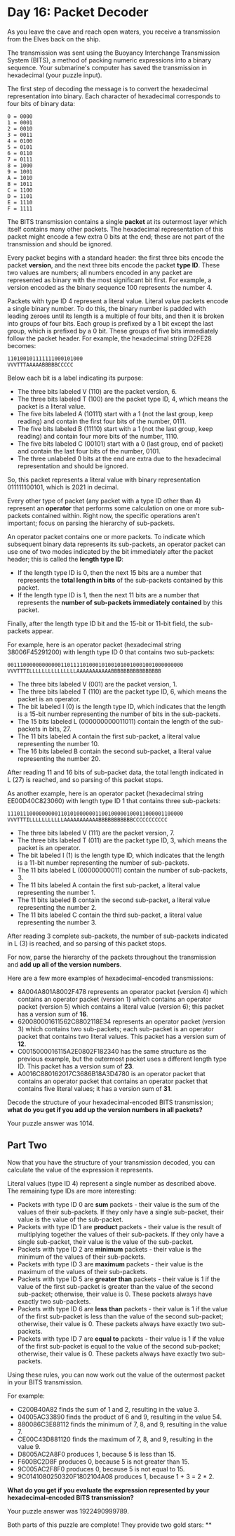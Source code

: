 # Day 16: Packet Decoder

As you leave the cave and reach open waters, you receive a transmission from the Elves back on the ship.

The transmission was sent using the Buoyancy Interchange Transmission System (BITS), a method of packing numeric
expressions into a binary sequence. Your submarine's computer has saved the transmission in hexadecimal (your puzzle
input).

The first step of decoding the message is to convert the hexadecimal representation into binary. Each character of
hexadecimal corresponds to four bits of binary data:

```
0 = 0000
1 = 0001
2 = 0010
3 = 0011
4 = 0100
5 = 0101
6 = 0110
7 = 0111
8 = 1000
9 = 1001
A = 1010
B = 1011
C = 1100
D = 1101
E = 1110
F = 1111
```

The BITS transmission contains a single **packet** at its outermost layer which itself contains many other packets. The
hexadecimal representation of this packet might encode a few extra 0 bits at the end; these are not part of the
transmission and should be ignored.

Every packet begins with a standard header: the first three bits encode the packet **version**, and the next three bits
encode the packet **type ID**. These two values are numbers; all numbers encoded in any packet are represented as binary
with the most significant bit first. For example, a version encoded as the binary sequence 100 represents the number 4.

Packets with type ID 4 represent a literal value. Literal value packets encode a single binary number. To do this, the
binary number is padded with leading zeroes until its length is a multiple of four bits, and then it is broken into
groups of four bits. Each group is prefixed by a 1 bit except the last group, which is prefixed by a 0 bit. These groups
of five bits immediately follow the packet header. For example, the hexadecimal string D2FE28 becomes:

```
110100101111111000101000
VVVTTTAAAAABBBBBCCCCC
```

Below each bit is a label indicating its purpose:

* The three bits labeled V (110) are the packet version, 6.
* The three bits labeled T (100) are the packet type ID, 4, which means the packet is a literal value.
* The five bits labeled A (10111) start with a 1 (not the last group, keep reading) and contain the first four bits of
  the number, 0111.
* The five bits labeled B (11110) start with a 1 (not the last group, keep reading) and contain four more bits of the
  number, 1110.
* The five bits labeled C (00101) start with a 0 (last group, end of packet) and contain the last four bits of the
  number, 0101.
* The three unlabeled 0 bits at the end are extra due to the hexadecimal representation and should be ignored.

So, this packet represents a literal value with binary representation 011111100101, which is 2021 in decimal.

Every other type of packet (any packet with a type ID other than 4) represent an **operator** that performs some
calculation on one or more sub-packets contained within. Right now, the specific operations aren't important; focus on
parsing the hierarchy of sub-packets.

An operator packet contains one or more packets. To indicate which subsequent binary data represents its sub-packets, an
operator packet can use one of two modes indicated by the bit immediately after the packet header; this is called the
**length type ID**:

* If the length type ID is 0, then the next 15 bits are a number that represents the **total length in bits** of the
  sub-packets contained by this packet.
* If the length type ID is 1, then the next 11 bits are a number that represents the **number of sub-packets immediately
  contained** by this packet.

Finally, after the length type ID bit and the 15-bit or 11-bit field, the sub-packets appear.

For example, here is an operator packet (hexadecimal string 38006F45291200) with length type ID 0 that contains two
sub-packets:

```
00111000000000000110111101000101001010010001001000000000
VVVTTTILLLLLLLLLLLLLLLAAAAAAAAAAABBBBBBBBBBBBBBBB
```

* The three bits labeled V (001) are the packet version, 1.
* The three bits labeled T (110) are the packet type ID, 6, which means the packet is an operator.
* The bit labeled I (0) is the length type ID, which indicates that the length is a 15-bit number representing the
  number of bits in the sub-packets.
* The 15 bits labeled L (000000000011011) contain the length of the sub-packets in bits, 27.
* The 11 bits labeled A contain the first sub-packet, a literal value representing the number 10.
* The 16 bits labeled B contain the second sub-packet, a literal value representing the number 20.

After reading 11 and 16 bits of sub-packet data, the total length indicated in L (27) is reached, and so parsing of this
packet stops.

As another example, here is an operator packet (hexadecimal string EE00D40C823060) with length type ID 1 that contains
three sub-packets:

```
11101110000000001101010000001100100000100011000001100000
VVVTTTILLLLLLLLLLLAAAAAAAAAAABBBBBBBBBBBCCCCCCCCCCC
```

* The three bits labeled V (111) are the packet version, 7.
* The three bits labeled T (011) are the packet type ID, 3, which means the packet is an operator.
* The bit labeled I (1) is the length type ID, which indicates that the length is a 11-bit number representing the
  number of sub-packets.
* The 11 bits labeled L (00000000011) contain the number of sub-packets, 3.
* The 11 bits labeled A contain the first sub-packet, a literal value representing the number 1.
* The 11 bits labeled B contain the second sub-packet, a literal value representing the number 2.
* The 11 bits labeled C contain the third sub-packet, a literal value representing the number 3.

After reading 3 complete sub-packets, the number of sub-packets indicated in L (3) is reached, and so parsing of this
packet stops.

For now, parse the hierarchy of the packets throughout the transmission and **add up all of the version numbers**.

Here are a few more examples of hexadecimal-encoded transmissions:

* 8A004A801A8002F478 represents an operator packet (version 4) which contains an operator packet (version 1) which
  contains an operator packet (version 5) which contains a literal value (version 6); this packet has a version sum of
  **16**.
* 620080001611562C8802118E34 represents an operator packet (version 3) which contains two sub-packets; each sub-packet
  is an operator packet that contains two literal values. This packet has a version sum of **12**.
* C0015000016115A2E0802F182340 has the same structure as the previous example, but the outermost packet uses a different
  length type ID. This packet has a version sum of **23**.
* A0016C880162017C3686B18A3D4780 is an operator packet that contains an operator packet that contains an operator packet
  that contains five literal values; it has a version sum of **31**.

Decode the structure of your hexadecimal-encoded BITS transmission; **what do you get if you add up the version numbers
in all packets?**

Your puzzle answer was 1014.

## Part Two

Now that you have the structure of your transmission decoded, you can calculate the value of the expression it
represents.

Literal values (type ID 4) represent a single number as described above. The remaining type IDs are more interesting:

* Packets with type ID 0 are **sum** packets - their value is the sum of the values of their sub-packets. If they only
  have a single sub-packet, their value is the value of the sub-packet.
* Packets with type ID 1 are **product** packets - their value is the result of multiplying together the values of their
  sub-packets. If they only have a single sub-packet, their value is the value of the sub-packet.
* Packets with type ID 2 are **minimum** packets - their value is the minimum of the values of their sub-packets.
* Packets with type ID 3 are **maximum** packets - their value is the maximum of the values of their sub-packets.
* Packets with type ID 5 are **greater than** packets - their value is 1 if the value of the first sub-packet is greater
  than the value of the second sub-packet; otherwise, their value is 0. These packets always have exactly two
  sub-packets.
* Packets with type ID 6 are **less than** packets - their value is 1 if the value of the first sub-packet is less than
  the value of the second sub-packet; otherwise, their value is 0. These packets always have exactly two sub-packets.
* Packets with type ID 7 are **equal to** packets - their value is 1 if the value of the first sub-packet is equal to
  the value of the second sub-packet; otherwise, their value is 0. These packets always have exactly two sub-packets.

Using these rules, you can now work out the value of the outermost packet in your BITS transmission.

For example:

* C200B40A82 finds the sum of 1 and 2, resulting in the value 3.
* 04005AC33890 finds the product of 6 and 9, resulting in the value 54.
* 880086C3E88112 finds the minimum of 7, 8, and 9, resulting in the value 7.
* CE00C43D881120 finds the maximum of 7, 8, and 9, resulting in the value 9.
* D8005AC2A8F0 produces 1, because 5 is less than 15.
* F600BC2D8F produces 0, because 5 is not greater than 15.
* 9C005AC2F8F0 produces 0, because 5 is not equal to 15.
* 9C0141080250320F1802104A08 produces 1, because 1 + 3 = 2 * 2.

**What do you get if you evaluate the expression represented by your hexadecimal-encoded BITS transmission?**

Your puzzle answer was 1922490999789.

Both parts of this puzzle are complete! They provide two gold stars: **

